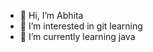 - 👋 Hi, I’m Abhita
- 👀 I’m interested in git learning
- 🌱 I’m currently learning java

<!---
abhitasharma07/abhitasharma07 is a ✨ special ✨ repository because its `README.md` (this file) appears on your GitHub profile.
You can click the Preview link to take a look at your changes.
--->
